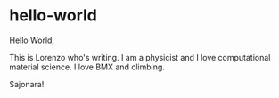 # hello-world

Hello World,

This is Lorenzo who's writing. I am a physicist and I love computational material science. I love BMX and climbing.

Sajonara!
